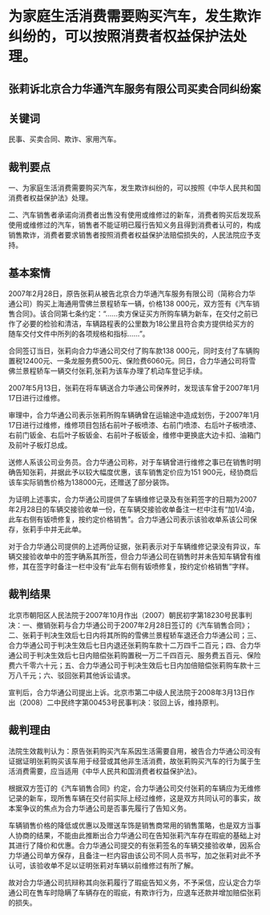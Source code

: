 # 为家庭生活消费需要购买汽车，发生欺诈纠纷的，可以按照消费者权益保护法处理。

## 张莉诉北京合力华通汽车服务有限公司买卖合同纠纷案

## 关键词

民事、买卖合同、欺诈、家用汽车。

## 裁判要点

一、为家庭生活消费需要购买汽车，发生欺诈纠纷的，可以按照《中华人民共和国消费者权益保护法》处理。

二、汽车销售者承诺向消费者出售没有使用或维修过的新车，消费者购买后发现系使用或维修过的汽车，销售者不能证明已履行告知义务且得到消费者认可的，构成销售欺诈，消费者要求销售者按照消费者权益保护法赔偿损失的，人民法院应予支持。

## 基本案情

2007年2月28日，原告张莉从被告北京合力华通汽车服务有限公司（简称合力华通公司）购买上海通用雪佛兰景程轿车一辆，价格138 000元，双方签有《汽车销售合同》。该合同第七条约定：“……卖方保证买方所购车辆为新车，在交付之前已作了必要的检验和清洁，车辆路程表的公里数为18公里且符合卖方提供给买方的随车交付文件中所列的各项规格和指标……”。

合同签订当日，张莉向合力华通公司交付了购车款138 000元，同时支付了车辆购置税12400元、一条龙服务费500元、保险费6060元。同日，合力华通公司将雪佛兰景程轿车一辆交付张莉,张莉为该车办理了机动车登记手续。

2007年5月13日，张莉在将车辆送合力华通公司保养时，发现该车曾于2007年1月17日进行过维修。

审理中，合力华通公司表示张莉所购车辆确曾在运输途中造成划伤，于2007年1月17日进行过维修，维修项目包括右前叶子板喷漆、右前门喷漆、右后叶子板喷漆、右前门钣金、右后叶子板钣金、右前叶子板钣金，维修中更换底大边卡扣、油箱门及前叶子板灯总成。

送修人系该公司业务员。合力华通公司称，对于车辆曾进行维修之事已在销售时明确告知张莉，并据此予以较大幅度优惠，该车销售定价应为151 900元，经协商后该车实际销售价格为138000元，还赠送了部分装饰。

为证明上述事实，合力华通公司提供了车辆维修记录及有张莉签字的日期为2007年2月28日的车辆交接验收单一份，在车辆交接验收单备注一栏中注有“加1/4油，此车右侧有钣喷修复，按约定价格销售”。合力华通公司表示该验收单系该公司保存，张莉手中并无此单。

对于合力华通公司提供的上述两份证据，张莉表示对于车辆维修记录没有异议，车辆交接验收单中的签字确系其所签，但合力华通公司在销售时并未告知车辆曾有维修，其在签字时备注一栏中没有“此车右侧有钣喷修复，按约定价格销售”字样。

## 裁判结果

北京市朝阳区人民法院于2007年10月作出（2007）朝民初字第18230号民事判决：一、撤销张莉与合力华通公司于2007年2月28日签订的《汽车销售合同》；二、张莉于判决生效后七日内将其所购的雪佛兰景程轿车退还合力华通公司；三、合力华通公司于判决生效后七日内退还张莉购车款十二万四千二百元；四、合力华通公司于判决生效后七日内赔偿张莉购置税一万二千四百元、服务费五百元、保险费六千零六十元；五、合力华通公司于判决生效后七日内加倍赔偿张莉购车款十三万八千元；六、驳回张莉其他诉讼请求。

宣判后，合力华通公司提出上诉。北京市第二中级人民法院于2008年3月13日作出（2008）二中民终字第00453号民事判决：驳回上诉，维持原判。

## 裁判理由

法院生效裁判认为：原告张莉购买汽车系因生活需要自用，被告合力华通公司没有证据证明张莉购买该车用于经营或其他非生活消费，故张莉购买汽车的行为属于生活消费需要，应当适用《中华人民共和国消费者权益保护法》。

根据双方签订的《汽车销售合同》约定，合力华通公司交付张莉的车辆应为无维修记录的新车，现所售车辆在交付前实际上经过维修，这是双方共同认可的事实，故本案争议的焦点为合力华通公司是否事先履行了告知义务。

车辆销售价格的降低或优惠以及赠送车饰是销售商常用的销售策略，也是双方当事人协商的结果，不能由此推断出合力华通公司在告知张莉汽车存在瑕疵的基础上对其进行了降价和优惠。合力华通公司提交的有张莉签名的车辆交接验收单，因系合力华通公司单方保存，且备注一栏内容由该公司不同人员书写，加之张莉对此不予认可，该验收单不足以证明张莉对车辆以前维修过有所了解。

故对合力华通公司抗辩称其向张莉履行了瑕疵告知义务，不予采信，应认定合力华通公司在售车时隐瞒了车辆存在的瑕疵，有欺诈行为，应退车还款并增加赔偿张莉的损失。
